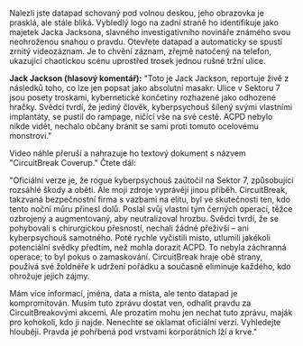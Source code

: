 Nalezli jste datapad schovaný pod volnou deskou, jeho obrazovka je prasklá, ale stále bliká. Vybledlý logo na zadní straně ho identifikuje jako majetek Jacka Jacksona, slavného investigativního novináře známého svou neohroženou snahou o pravdu. Otevřete datapad a automaticky se spustí zrnitý videozáznam. Je to chvění záznam, zřejmě natočený na telefon, ukazující chaotickou scénu uprostřed trosek jednou rušné tržní ulice.

**Jack Jackson (hlasový komentář):** "Toto je Jack Jackson, reportuje živě z následků toho, co lze jen popsat jako absolutní masakr. Ulice v Sektoru 7 jsou posety troskami, kybernetické končetiny rozhazené jako odhozené hračky. Svědci tvrdí, že jediný člověk, kyberpsychouš šílený svými vlastními implantáty, se pustil do rampage, ničící vše na své cestě. ACPD nebylo nikde vidět, nechalo občany bránit se sami proti tomuto ocelovému monstrovi."

Video náhle přeruší a nahrazuje ho textový dokument s názvem "CircuitBreak Coverup." Čtete dál:

"Oficiální verze je, že rogue kyberpsychouš zaútočil na Sektor 7, způsobující rozsáhlé škody a oběti. Ale moji zdroje vyprávějí jinou příběh. CircuitBreak, takzvaná bezpečnostní firma s vazbami na elitu, byl ve skutečnosti ten, kdo tento noční můru přinesl dolů. Poslal svůj vlastní tým černých operací, těžce ozbrojený a augmentovaný, aby neutralizoval hrozbu. Svědci tvrdí, že se pohybovali s chirurgickou přesností, nechali žádné přeživší – ani kyberpsychouš samotného. Poté rychle vyčistili místo, utlumili jakékoli potenciální svědky předtím, než mohla dorazit ACPD. To nebyla záchranná operace; to byl pokus o zamaskování. CircuitBreak hraje obě strany, používá své žoldnéře k udržení pořádku a současně eliminuje každého, kdo ohrožuje jejich zájmy.

Mám více informací, jména, data a místa, ale tento datapad je kompromitován. Musím tuto zprávu dostat ven, odhalit pravdu za CircuitBreakovými akcemi. Ale prozatím mohu jen nechat tuto zprávu, maják pro kohokoli, kdo ji najde. Nenechte se oklamat oficiální verzí. Vyhledejte hlouběji. Pravda je pohřbená pod vrstvami korporátních lží a krve."
